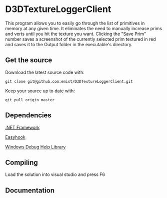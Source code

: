 <h1>D3DTextureLoggerClient</h1>

This program allows you to easily go through the list of primitives in memory at any given time.  It eliminates the need to manually increase prims and verts until you hit the texture you want.  Clicking the "Save Prim" number saves a screenshot of the currently selected prim textured in red and saves it to the Output folder in the executable's directory. 

<h2>Get the source</h2>

Download the latest source code with:

`git clone git@github.com:emist/D3DTextureLoggerClient.git`

Keep your source up to date with:

`git pull origin master`

<h2>Dependencies</h2>

[.NET Framework](http://www.microsoft.com/net/download.aspx)

[Easyhook](http://easyhook.codeplex.com/)

[Windows Debug Help Library](http://msdn.microsoft.com/en-us/library/windows/desktop/ms679309(v=vs.85).aspx)

<h2>Compiling</h2>

Load the solution into visual studio and press F6

<h2>Documentation</h2>